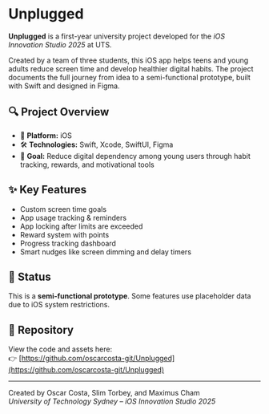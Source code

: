 # Unplugged

**Unplugged** is a first-year university project developed for the *iOS Innovation Studio 2025* at UTS.

Created by a team of three students, this iOS app helps teens and young adults reduce screen time and develop healthier digital habits. The project documents the full journey from idea to a semi-functional prototype, built with Swift and designed in Figma.

## 🔍 Project Overview

- 📱 **Platform:** iOS  
- 🛠️ **Technologies:** Swift, Xcode, SwiftUI, Figma  
- 🎯 **Goal:** Reduce digital dependency among young users through habit tracking, rewards, and motivational tools

## ✨ Key Features

- Custom screen time goals
- App usage tracking & reminders
- App locking after limits are exceeded
- Reward system with points
- Progress tracking dashboard
- Smart nudges like screen dimming and delay timers

## 🚀 Status

This is a **semi-functional prototype**. Some features use placeholder data due to iOS system restrictions.

## 📂 Repository

View the code and assets here:  
👉 [https://github.com/oscarcosta-git/Unplugged](https://github.com/oscarcosta-git/Unplugged)

---

Created by Oscar Costa, Slim Torbey, and Maximus Cham  
*University of Technology Sydney – iOS Innovation Studio 2025*
